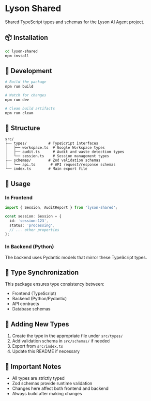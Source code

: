 # Lyson Shared

Shared TypeScript types and schemas for the Lyson AI Agent project.

## 📦 Installation

```bash
cd lyson-shared
npm install
```

## 🔧 Development

```bash
# Build the package
npm run build

# Watch for changes
npm run dev

# Clean build artifacts
npm run clean
```

## 📁 Structure

```
src/
├── types/          # TypeScript interfaces
│   ├── workspace.ts  # Google Workspace types
│   ├── audit.ts      # Audit and waste detection types
│   └── session.ts    # Session management types
├── schemas/        # Zod validation schemas
│   └── api.ts       # API request/response schemas
└── index.ts        # Main export file
```

## 🎯 Usage

### In Frontend
```typescript
import { Session, AuditReport } from 'lyson-shared';

const session: Session = {
  id: 'session-123',
  status: 'processing',
  // ... other properties
};
```

### In Backend (Python)
The backend uses Pydantic models that mirror these TypeScript types.

## 🔄 Type Synchronization

This package ensures type consistency between:
- Frontend (TypeScript)
- Backend (Python/Pydantic)
- API contracts
- Database schemas

## 📝 Adding New Types

1. Create the type in the appropriate file under `src/types/`
2. Add validation schema in `src/schemas/` if needed
3. Export from `src/index.ts`
4. Update this README if necessary

## 🚨 Important Notes

- All types are strictly typed
- Zod schemas provide runtime validation
- Changes here affect both frontend and backend
- Always build after making changes


